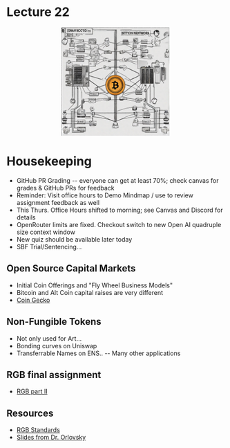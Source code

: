 # Lecture 22

<div align="center">
  <img src="./bitcoin_network.png" width="250" height="250" />
</div>

# Housekeeping

- GitHub PR Grading -- everyone can get at least 70%; check canvas for grades & GitHub PRs for feedback
- Reminder: Visit office hours to Demo Mindmap / use to review assignment feedback as well
- This Thurs. Office Hours shifted to morning; see Canvas and Discord for details
- OpenRouter limits are fixed. Checkout switch to new Open AI quadruple size context window
- New quiz should be available later today 
- SBF Trial/Sentencing...

## Open Source Capital Markets

* Initial Coin Offerings and "Fly Wheel Business Models"
* Bitcoin and Alt Coin capital raises are very different
* [Coin Gecko](https://coingecko.com)

## Non-Fungible Tokens

- Not only used for Art...
- Bonding curves on Uniswap
- Transferrable Names on ENS..
-- Many other applications

## RGB final assignment

- [RGB part II](../assignments/31_Oct_2023.md)

## Resources

* [RGB Standards](https://github.com/rgb-org) 
* [Slides from Dr. Orlovsky](../docs/RGB_Lecture.pdf) 
